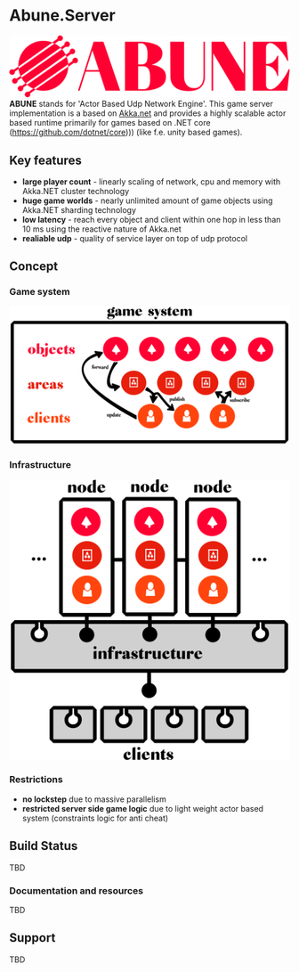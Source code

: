 # Abune.Server
![Abune logo](docs/shfb/icons/logo.png)
**ABUNE** stands for 'Actor Based Udp Network Engine'.
This game server implementation is a based on [Akka.net](https://github.com/akkadotnet/akka.net) and provides a highly scalable actor based runtime primarily for games based on .NET core (https://github.com/dotnet/core))) (like f.e. unity based games).

## Key features
- **large player count** - linearly scaling of network, cpu and memory with Akka.NET cluster technology
- **huge game worlds** - nearly unlimited amount of game objects using Akka.NET sharding technology
- **low latency** - reach every object and client within one hop in less than 10 ms using the reactive nature of Akka.net
- **realiable udp** - quality of service layer on top of udp protocol

## Concept

### Game system
![Abune concept](docs/shfb/icons/abune_concept.png)


### Infrastructure
![Abune scaling](docs/shfb/icons/abune_scaling.png)


### Restrictions
- **no lockstep** due to massive parallelism
- **restricted server side game logic** due to light weight actor based system (constraints logic for anti cheat)


## Build Status
TBD

### Documentation and resources
TBD

## Support
TBD









